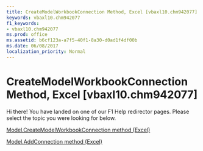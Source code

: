 ```yaml
---
title: CreateModelWorkbookConnection Method, Excel [vbaxl10.chm942077]
keywords: vbaxl10.chm942077
f1_keywords:
- vbaxl10.chm942077
ms.prod: office
ms.assetid: b6cf123a-a7f5-40f1-8a30-d0ad1f4df00b
ms.date: 06/08/2017
localization_priority: Normal
---
```



# CreateModelWorkbookConnection Method, Excel [vbaxl10.chm942077]

Hi there! You have landed on one of our F1 Help redirector pages. Please select the topic you were looking for below.

[Model.CreateModelWorkbookConnection method (Excel)](http://msdn.microsoft.com/library/cd8c35e6-91ee-5d46-cc98-199b8916ecdd%28Office.15%29.aspx)

[Model.AddConnection method (Excel)](http://msdn.microsoft.com/library/58ed2796-9cfa-2737-43c0-f5a5a4badcc3%28Office.15%29.aspx)


